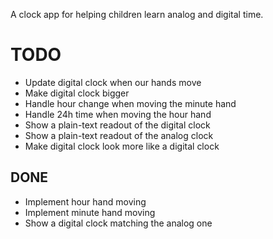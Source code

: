 A clock app for helping children learn analog and digital time.

# TODO
* Update digital clock when our hands move
* Make digital clock bigger
* Handle hour change when moving the minute hand
* Handle 24h time when moving the hour hand
* Show a plain-text readout of the digital clock
* Show a plain-text readout of the analog clock
* Make digital clock look more like a digital clock

## DONE
* Implement hour hand moving
* Implement minute hand moving
* Show a digital clock matching the analog one

